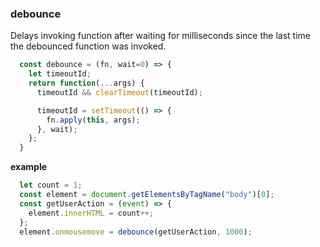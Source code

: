 ### debounce

Delays invoking function after waiting for milliseconds since the last time the debounced function was invoked.

```js
  const debounce = (fn, wait=0) => {
    let timeoutId;
    return function(...args) {
      timeoutId && clearTimeout(timeoutId);

      timeoutId = setTimeout(() => {
        fn.apply(this, args);
      }, wait);
    };
  }
```

**example**

```js
  let count = 1;
  const element = document.getElementsByTagName("body")[0];
  const getUserAction = (event) => {
    element.innerHTML = count++;
  };
  element.onmousemove = debounce(getUserAction, 1000);
```